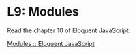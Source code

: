 # L9: Modules

Read the chapter 10 of Eloquent JavaScript:

[Modules :: Eloquent JavaScript](https://eloquentjavascript.net/10_modules.html)
